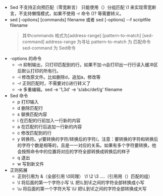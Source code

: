  * Sed 不支持正向预匹配（零宽断言）   只能使用（）分组匹配 \1 来实现零宽断言，不支持懒惰模式，如果不使用 -r 命令  ()? 等需要转义。
 * sed [-options] [commands] filename 或者 sed [-options] --f scriptfile filename
   > 其中commands 格式为[address-range] [pattern-to-match] [sed-command]
   > address-range 为寻址 pattern-to-match 为 匹配命令 sed-command 为 Sed命令
 * -options 的命令
   * -n     抑制输出，只打印匹配到的行。如果不加-n会打印出一行行读入缓冲区后默认打印的所有行。
   * -i     修改原文件。比如删除d，追加a，修改等
   * -r     正则匹配时，不需要对()进行转义了
   * -e     多重编辑。sed -e '1,3d' -e 's/abc/def/g' filename
 * Sed 命令
   * p     打印输入
   * d     删除匹配行
   * s     替换匹配内容
   * i     在匹配的行前加入一行新的内容
   * a     在匹配的行后追加一行新的内容
   * c     修改匹配到的行
   * y     转换符。y/要转换的字符/转换后的字符/。注意：要转换的字符和转换后的字符个数是相等的，且是一一对应的关系。如果有多个字符要转换，他会按照命令中的位置将对应的字符全部转换成转换后的样子
   * q     退出
   * w     写到新文件
 * 正则拓展
   * 正则引用为 &（全部引用 \0同理） \1 \2 \3 ....（引用用（）匹配的组）
   * \l 将后面的第一个字符小写 \L 把\L到\E之间的字符全部转换成小写
   * \u 将后面的第一个字符大写 \U 把\L到\E之间的字符全部转换成大写
